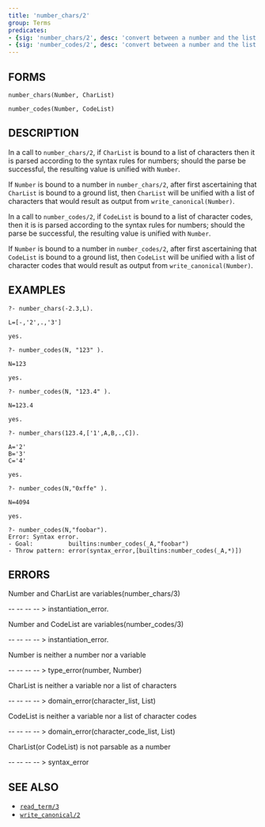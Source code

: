 ```yaml
---
title: 'number_chars/2'
group: Terms
predicates:
- {sig: 'number_chars/2', desc: 'convert between a number and the list of characters which represent the number'}
- {sig: 'number_codes/2', desc: 'convert between a number and the list of character codes which represent the number'}
---
```


## FORMS
```
number_chars(Number, CharList)

number_codes(Number, CodeList)
```
## DESCRIPTION

In a call to `number_chars/2`, if `CharList` is bound to a list of characters then it is parsed according to the syntax rules for numbers; should the parse be successful, the resulting value is unified with `Number`. 

If `Number` is bound to a number in `number_chars/2`, after first ascertaining that `CharList` is bound to a ground list, then `CharList` will be unified with a list of characters that would result as output from `write_canonical(Number)`.

In a call to `number_codes/2`, if `CodeList` is bound to a list of character codes, then it is is parsed according to the syntax rules for numbers; should the parse be successful, the resulting value is unified with `Number`.

If `Number` is bound to a number in `number_codes/2`, after first ascertaining that `CodeList` is bound to a ground list, then `CodeList` will be unified with a list of character codes that would result as output from `write_canonical(Number)`.

## EXAMPLES

```
?- number_chars(-2.3,L).

L=[-,'2',.,'3']

yes.

?- number_codes(N, "123" ).

N=123

yes.

?- number_codes(N, "123.4" ).

N=123.4

yes.

?- number_chars(123.4,['1',A,B,.,C]).

A='2' 
B='3' 
C='4' 

yes.

?- number_codes(N,"0xffe" ).

N=4094

yes.

?- number_codes(N,"foobar").
Error: Syntax error.
- Goal:          builtins:number_codes(_A,"foobar")
- Throw pattern: error(syntax_error,[builtins:number_codes(_A,*)])
```

## ERRORS

Number and CharList are variables(number_chars/3)

-- -- -- -- &gt; instantiation_error.

Number and CodeList are variables(number_codes/3)

-- -- -- -- &gt; instantiation_error.

Number is neither a number nor a variable

-- -- -- -- &gt; type_error(number, Number)

CharList is neither a variable nor a list of characters

-- -- -- -- &gt; domain_error(character_list, List)

CodeList is neither a variable nor a list of character codes

-- -- -- -- &gt; domain_error(character_code_list, List)

CharList(or CodeList) is not parsable as a number

-- -- -- -- &gt; syntax_error


## SEE ALSO

- [`read_term/3`](read12.html)
- [`write_canonical/2`](write12.html)
